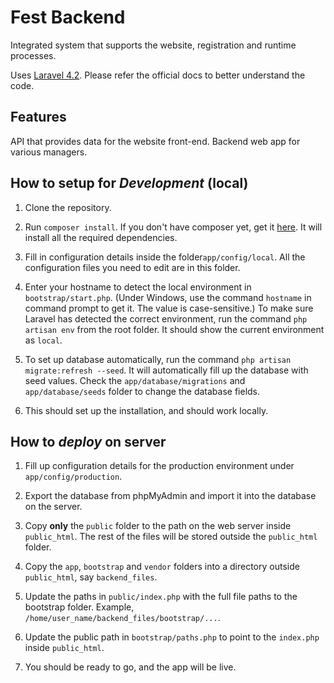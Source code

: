 # Fest Backend

Integrated system that supports the website, registration and runtime processes.

Uses [Laravel 4.2](http://laravel.com/docs/4.2). Please refer the official docs to better understand the code.


## Features

API that provides data for the website front-end. Backend web app for various managers.


## How to setup for *Development* (local)

1. Clone the repository.

2. Run `composer install`. If you don't have composer yet, get it [here](http://getcomposer.com). It will install all the required dependencies.

3. Fill in configuration details inside the folder`app/config/local`. All the configuration files you need to edit are in this folder.

4. Enter your hostname to detect the local environment in `bootstrap/start.php`. (Under Windows, use the command `hostname` in command prompt to get it. The value is case-sensitive.) To make sure Laravel has detected the correct environment, run the command `php artisan env` from the root folder. It should show the current environment as `local`.

5. To set up database automatically, run the command `php artisan migrate:refresh --seed`. It will automatically fill up the database with seed values. Check the `app/database/migrations` and `app/database/seeds` folder to change the database fields.

6. This should set up the installation, and should work locally.

## How to *deploy* on server

1. Fill up configuration details for the production environment under `app/config/production`. 

2. Export the database from phpMyAdmin and import it into the database on the server.

3. Copy **only** the `public` folder to the path on the web server inside `public_html`. The rest of the files will be stored outside the `public_html` folder.

4. Copy the `app`, `bootstrap` and `vendor` folders into a directory outside `public_html`, say `backend_files`. 

5. Update the paths in `public/index.php` with the full file paths to the bootstrap folder. Example, `/home/user_name/backend_files/bootstrap/...`.

6. Update the public path in `bootstrap/paths.php` to point to the `index.php` inside `public_html`.

7. You should be ready to go, and the app will be live.